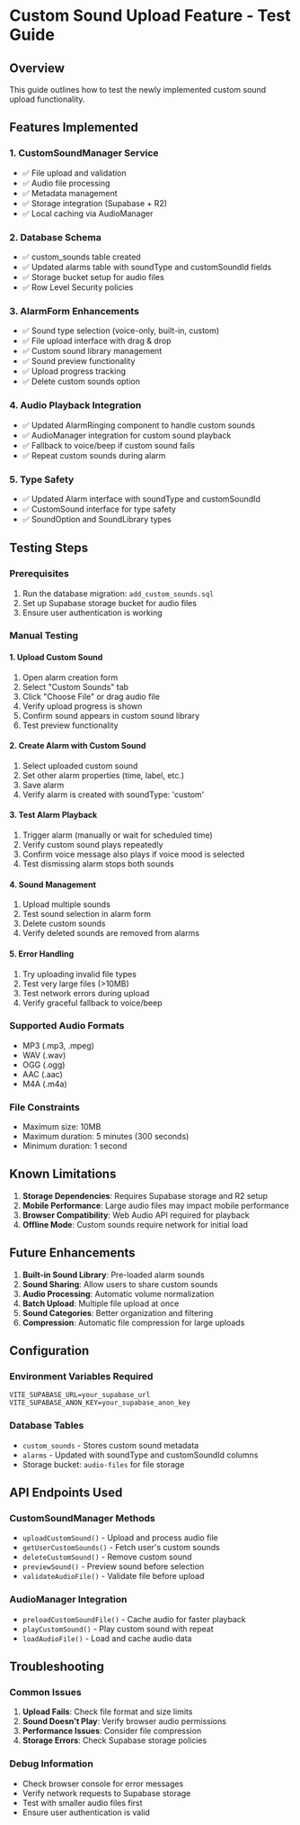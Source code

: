 # Custom Sound Upload Feature - Test Guide

## Overview
This guide outlines how to test the newly implemented custom sound upload functionality.

## Features Implemented

### 1. CustomSoundManager Service
- ✅ File upload and validation
- ✅ Audio file processing
- ✅ Metadata management
- ✅ Storage integration (Supabase + R2)
- ✅ Local caching via AudioManager

### 2. Database Schema
- ✅ custom_sounds table created
- ✅ Updated alarms table with soundType and customSoundId fields
- ✅ Storage bucket setup for audio files
- ✅ Row Level Security policies

### 3. AlarmForm Enhancements
- ✅ Sound type selection (voice-only, built-in, custom)
- ✅ File upload interface with drag & drop
- ✅ Custom sound library management
- ✅ Sound preview functionality
- ✅ Upload progress tracking
- ✅ Delete custom sounds option

### 4. Audio Playback Integration
- ✅ Updated AlarmRinging component to handle custom sounds
- ✅ AudioManager integration for custom sound playback
- ✅ Fallback to voice/beep if custom sound fails
- ✅ Repeat custom sounds during alarm

### 5. Type Safety
- ✅ Updated Alarm interface with soundType and customSoundId
- ✅ CustomSound interface for type safety
- ✅ SoundOption and SoundLibrary types

## Testing Steps

### Prerequisites
1. Run the database migration: `add_custom_sounds.sql`
2. Set up Supabase storage bucket for audio files
3. Ensure user authentication is working

### Manual Testing

#### 1. Upload Custom Sound
1. Open alarm creation form
2. Select "Custom Sounds" tab
3. Click "Choose File" or drag audio file
4. Verify upload progress is shown
5. Confirm sound appears in custom sound library
6. Test preview functionality

#### 2. Create Alarm with Custom Sound
1. Select uploaded custom sound
2. Set other alarm properties (time, label, etc.)
3. Save alarm
4. Verify alarm is created with soundType: 'custom'

#### 3. Test Alarm Playback
1. Trigger alarm (manually or wait for scheduled time)
2. Verify custom sound plays repeatedly
3. Confirm voice message also plays if voice mood is selected
4. Test dismissing alarm stops both sounds

#### 4. Sound Management
1. Upload multiple sounds
2. Test sound selection in alarm form
3. Delete custom sounds
4. Verify deleted sounds are removed from alarms

#### 5. Error Handling
1. Try uploading invalid file types
2. Test very large files (>10MB)
3. Test network errors during upload
4. Verify graceful fallback to voice/beep

### Supported Audio Formats
- MP3 (.mp3, .mpeg)
- WAV (.wav)
- OGG (.ogg)
- AAC (.aac)
- M4A (.m4a)

### File Constraints
- Maximum size: 10MB
- Maximum duration: 5 minutes (300 seconds)
- Minimum duration: 1 second

## Known Limitations

1. **Storage Dependencies**: Requires Supabase storage and R2 setup
2. **Mobile Performance**: Large audio files may impact mobile performance
3. **Browser Compatibility**: Web Audio API required for playback
4. **Offline Mode**: Custom sounds require network for initial load

## Future Enhancements

1. **Built-in Sound Library**: Pre-loaded alarm sounds
2. **Sound Sharing**: Allow users to share custom sounds
3. **Audio Processing**: Automatic volume normalization
4. **Batch Upload**: Multiple file upload at once
5. **Sound Categories**: Better organization and filtering
6. **Compression**: Automatic file compression for large uploads

## Configuration

### Environment Variables Required
```
VITE_SUPABASE_URL=your_supabase_url
VITE_SUPABASE_ANON_KEY=your_supabase_anon_key
```

### Database Tables
- `custom_sounds` - Stores custom sound metadata
- `alarms` - Updated with soundType and customSoundId columns
- Storage bucket: `audio-files` for file storage

## API Endpoints Used

### CustomSoundManager Methods
- `uploadCustomSound()` - Upload and process audio file
- `getUserCustomSounds()` - Fetch user's custom sounds
- `deleteCustomSound()` - Remove custom sound
- `previewSound()` - Preview sound before selection
- `validateAudioFile()` - Validate file before upload

### AudioManager Integration
- `preloadCustomSoundFile()` - Cache audio for faster playback
- `playCustomSound()` - Play custom sound with repeat
- `loadAudioFile()` - Load and cache audio data

## Troubleshooting

### Common Issues
1. **Upload Fails**: Check file format and size limits
2. **Sound Doesn't Play**: Verify browser audio permissions
3. **Performance Issues**: Consider file compression
4. **Storage Errors**: Check Supabase storage policies

### Debug Information
- Check browser console for error messages
- Verify network requests to Supabase storage
- Test with smaller audio files first
- Ensure user authentication is valid